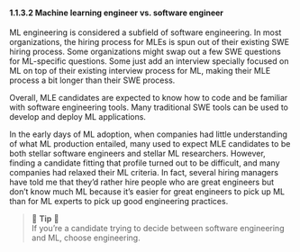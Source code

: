 #### 1.1.3.2 Machine learning engineer vs. software engineer

ML engineering is considered a subfield of software engineering. In most organizations, the hiring process for MLEs is spun out of their existing SWE hiring process. Some organizations might swap out a few SWE questions for ML-specific questions. Some just add an interview specially focused on ML on top of their existing interview process for ML, making their MLE process a bit longer than their SWE process.

Overall, MLE candidates are expected to know how to code and be familiar with software engineering tools. Many traditional SWE tools can be used to develop and deploy ML applications.

In the early days of ML adoption, when companies had little understanding of what ML production entailed, many used to expect MLE candidates to be both stellar software engineers and stellar ML researchers. However, finding a candidate fitting that profile turned out to be difficult, and many companies had relaxed their ML criteria. In fact, several hiring managers have told me that they’d rather hire people who are great engineers but don’t know much ML because it’s easier for great engineers to pick up ML than for ML experts to pick up good engineering practices.

> 🌳 **Tip** 🌳<br>
If you’re a candidate trying to decide between software engineering and ML, choose engineering.